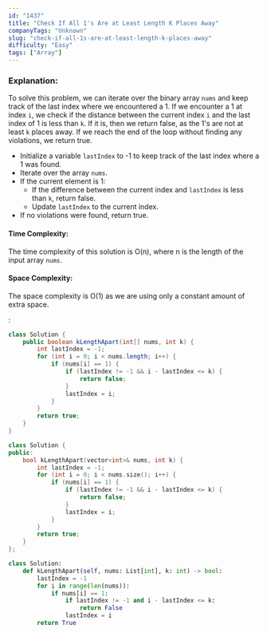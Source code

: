 ```yaml
---
id: "1437"
title: "Check If All 1's Are at Least Length K Places Away"
companyTags: "Unknown"
slug: "check-if-all-1s-are-at-least-length-k-places-away"
difficulty: "Easy"
tags: ["Array"]
---
```


### Explanation:
To solve this problem, we can iterate over the binary array `nums` and keep track of the last index where we encountered a 1. If we encounter a 1 at index `i`, we check if the distance between the current index `i` and the last index of 1 is less than `k`. If it is, then we return false, as the 1's are not at least `k` places away. If we reach the end of the loop without finding any violations, we return true.

- Initialize a variable `lastIndex` to -1 to keep track of the last index where a 1 was found.
- Iterate over the array `nums`.
- If the current element is 1:
  - If the difference between the current index and `lastIndex` is less than `k`, return false.
  - Update `lastIndex` to the current index.
- If no violations were found, return true.

#### Time Complexity:
The time complexity of this solution is O(n), where n is the length of the input array `nums`.

#### Space Complexity:
The space complexity is O(1) as we are using only a constant amount of extra space.

:

```java
class Solution {
    public boolean kLengthApart(int[] nums, int k) {
        int lastIndex = -1;
        for (int i = 0; i < nums.length; i++) {
            if (nums[i] == 1) {
                if (lastIndex != -1 && i - lastIndex <= k) {
                    return false;
                }
                lastIndex = i;
            }
        }
        return true;
    }
}
```

```cpp
class Solution {
public:
    bool kLengthApart(vector<int>& nums, int k) {
        int lastIndex = -1;
        for (int i = 0; i < nums.size(); i++) {
            if (nums[i] == 1) {
                if (lastIndex != -1 && i - lastIndex <= k) {
                    return false;
                }
                lastIndex = i;
            }
        }
        return true;
    }
};
```

```python
class Solution:
    def kLengthApart(self, nums: List[int], k: int) -> bool:
        lastIndex = -1
        for i in range(len(nums)):
            if nums[i] == 1:
                if lastIndex != -1 and i - lastIndex <= k:
                    return False
                lastIndex = i
        return True
```
